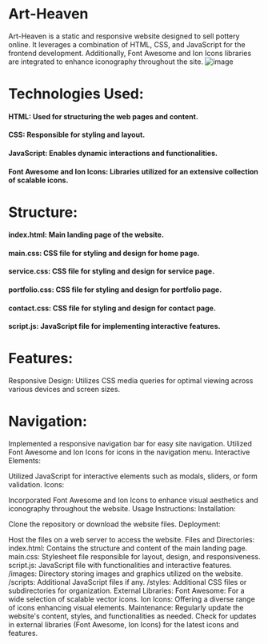 # Art-Heaven
 Art-Heaven is a static and responsive website designed to sell pottery online. It leverages a combination of HTML, CSS, and JavaScript for the frontend development. Additionally, Font Awesome and Ion Icons libraries are integrated to enhance iconography throughout the site. 
 ![image](https://github.com/realismail04/Art-Heaven/assets/151588136/54c07dec-ee2d-4835-a365-29309c109be1)


# Technologies Used:
#### HTML: Used for structuring the web pages and content.
#### CSS: Responsible for styling and layout.
#### JavaScript: Enables dynamic interactions and functionalities.
#### Font Awesome and Ion Icons: Libraries utilized for an extensive collection of scalable icons.
# Structure:
#### index.html: Main landing page of the website.
#### main.css: CSS file for styling and design for home page.
#### service.css: CSS file for styling and design for service page.
#### portfolio.css: CSS file for styling and design for portfolio page.
#### contact.css: CSS file for styling and design for contact page.
#### script.js: JavaScript file for implementing interactive features.
# Features:
Responsive Design: Utilizes CSS media queries for optimal viewing across various devices and screen sizes.

# Navigation:

Implemented a responsive navigation bar for easy site navigation.
Utilized Font Awesome and Ion Icons for icons in the navigation menu.
Interactive Elements:

Utilized JavaScript for interactive elements such as modals, sliders, or form validation.
Icons:

Incorporated Font Awesome and Ion Icons to enhance visual aesthetics and iconography throughout the website.
Usage Instructions:
Installation:

Clone the repository or download the website files.
Deployment:

Host the files on a web server to access the website.
Files and Directories:
index.html: Contains the structure and content of the main landing page.
main.css: Stylesheet file responsible for layout, design, and responsiveness.
script.js: JavaScript file with functionalities and interactive features.
/images: Directory storing images and graphics utilized on the website.
/scripts: Additional JavaScript files if any.
/styles: Additional CSS files or subdirectories for organization.
External Libraries:
Font Awesome: For a wide selection of scalable vector icons.
Ion Icons: Offering a diverse range of icons enhancing visual elements.
Maintenance:
Regularly update the website's content, styles, and functionalities as needed.
Check for updates in external libraries (Font Awesome, Ion Icons) for the latest icons and features.

